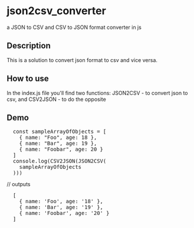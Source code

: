 # json2csv_converter
a JSON to CSV and CSV to JSON format converter in js

## Description
This is a solution to convert json format to csv and vice versa.

## How to use
In the index.js file you'll find two functions: JSON2CSV - to convert json to csv, and CSV2JSON - to do the opposite

## Demo
<pre>
  const sampleArrayOfObjects = [
    { name: "Foo", age: 18 },
    { name: "Bar", age: 19 },
    { name: "Foobar", age: 20 }
  ]
  console.log(CSV2JSON(JSON2CSV(
    sampleArrayOfObjects
  )))
</pre>
// outputs
<pre>
  [
    { name: 'Foo', age: '18' },
    { name: 'Bar', age: '19' },
    { name: 'Foobar', age: '20' }
  ]
</pre>